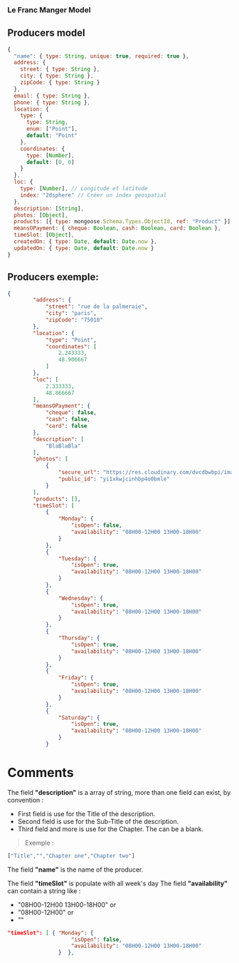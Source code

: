 ### Le Franc Manger Model

## Producers model

```javascript
{
  "name": { type: String, unique: true, required: true },
  address: {
    street: { type: String },
    city: { type: String },
    zipCode: { type: String }
  },
  email: { type: String },
  phone: { type: String },
  location: {
    type: {
      type: String,
      enum: ["Point"],
      default: "Point"
    },
    coordinates: {
      type: [Number],
      default: [0, 0]
    }
  },
  loc: {
    type: [Number], // Longitude et latitude
    index: "2dsphere" // Créer un index geospatial
  },
  description: [String],
  photos: [Object],
  products: [{ type: mongoose.Schema.Types.ObjectId, ref: "Product" }],
  meansOPayment: { cheque: Boolean, cash: Boolean, card: Boolean },
  timeSlot: [Object],
  createdOn: { type: Date, default: Date.now },
  updatedOn: { type: Date, default: Date.now }
}
```
## Producers exemple:
```json
{
        "address": {
            "street": "rue de la palmeraie",
            "city": "paris",
            "zipCode": "75010"
        },
        "location": {
            "type": "Point",
            "coordinates": [
                2.243333,
                48.906667
            ]
        },
        "loc": [
            2.333333,
            48.866667
        ],
        "meansOPayment": {
            "cheque": false,
            "cash": false,
            "card": false
        },
        "description": [
            "BlaBlaBla"
        ],
        "photos": [
            {
                "secure_url": "https://res.cloudinary.com/dvcdbwbpi/image/upload/v1575466717/yi1xkwjcinhbp4o0bmle.png",
                "public_id": "yi1xkwjcinhbp4o0bmle"
            }
        ],
        "products": [],
        "timeSlot": [
            {
                "Monday": {
                    "isOpen": false,
                    "availability": "08H00-12H00 13H00-18H00"
                }
            },
            {
                "Tuesday": {
                    "isOpen": true,
                    "availability": "08H00-12H00 13H00-18H00"
                }
            },
            {
                "Wednesday": {
                    "isOpen": true,
                    "availability": "08H00-12H00 13H00-18H00"
                }
            },
            {
                "Thursday": {
                    "isOpen": true,
                    "availability": "08H00-12H00 13H00-18H00"
                }
            },
            {
                "Friday": {
                    "isOpen": true,
                    "availability": "08H00-12H00 13H00-18H00"
                }
            },
            {
                "Saturday": {
                    "isOpen": true,
                    "availability": "08H00-12H00 13H00-18H00"
                }
            }
```
# Comments

The field **"description"** is a array of string, more than one field can exist, by convention :
* First field is use for the Title of the description.
* Second field is use for the Sub-Title of the description.
* Third field and more is use for the Chapter.
The can be a blank.
> Exemple : 
```javascript
["Title","","Chapter one","Chapter two"]
```

The field **"name"** is the name of the producer.

The field **"timeSlot"** is populate with all week's day
The field **"availability"** can contain a string like :
* "08H00-12H00 13H00-18H00" or
* "08H00-12H00" or
* ""

```json
"timeSlot": [ { "Monday": {
                    "isOpen": false,
                    "availability": "08H00-12H00 13H00-18H00"
                }  },
```
